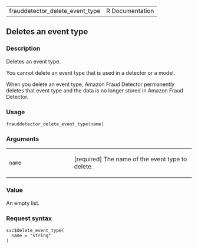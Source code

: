 <table style="width: 100%;">
<tbody>
<tr class="odd">
<td>frauddetector_delete_event_type</td>
<td style="text-align: right;">R Documentation</td>
</tr>
</tbody>
</table>

## Deletes an event type

### Description

Deletes an event type.

You cannot delete an event type that is used in a detector or a model.

When you delete an event type, Amazon Fraud Detector permanently deletes
that event type and the data is no longer stored in Amazon Fraud
Detector.

### Usage

    frauddetector_delete_event_type(name)

### Arguments

<table>
<colgroup>
<col style="width: 35%" />
<col style="width: 65%" />
</colgroup>
<tbody>
<tr class="odd">
<td><code id="frauddetector_delete_event_type_:_name">name</code></td>
<td><p>[required] The name of the event type to delete.</p></td>
</tr>
</tbody>
</table>

### Value

An empty list.

### Request syntax

    svc$delete_event_type(
      name = "string"
    )
